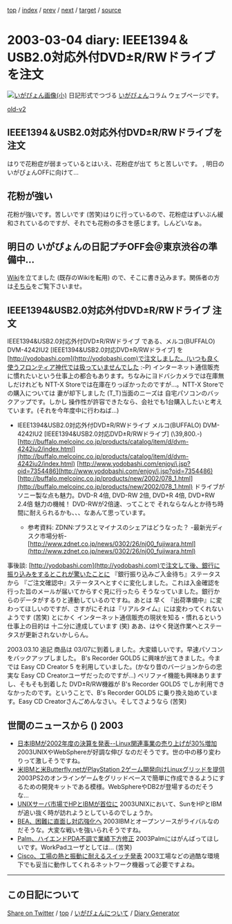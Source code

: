[top](https://igapyon.github.io/diary/) 
 / [index](https://igapyon.github.io/diary/2003/index.html) 
 / [prev](https://igapyon.github.io/diary/2003/ig030302.html) 
 / [next](https://igapyon.github.io/diary/2003/ig030310.html) 
 / [target](https://igapyon.github.io/diary/2003/ig030304.html) 
 / [source](https://github.com/igapyon/diary/blob/gh-pages/2003/ig030304.html.src.md) 

2003-03-04 diary: IEEE1394＆USB2.0対応外付DVD±R/RWドライブを注文
=====================================================================================================
[![いがぴょん画像(小)](https://igapyon.github.io/diary/images/iga200306s.jpg "いがぴょん")](https://igapyon.github.io/diary/memo/memoigapyon.html) 日記形式でつづる [いがぴょん](https://igapyon.github.io/diary/memo/memoigapyon.html)コラム ウェブページです。

[old-v2](ig030304-orig.html)

## IEEE1394＆USB2.0対応外付DVD±R/RWドライブを注文

はりで花粉症が弱まっているとはいえ、花粉症が出て ちと苦しいです。 , 明日のいがぴょんOFFに向けて…


## 花粉が強い

花粉が強いです。苦しいです (苦笑)はりに行っているので、花粉症はずいぶん緩和されているのですが、それでも花粉の多さを感じます。しんどいなぁ。

## 明日の いがぴょんの日記プチOFF会＠東京渋谷の準備中…

[Wiki](http://www.hyuki.com/yukiwiki/wiki.cgi?%A4%A4%A4%AC%A4%D4%A4%E7%A4%F3Wiki)を立てました (既存のWikiを転用) ので、そこに書き込みます。関係者の方は[そちら](http://www.hyuki.com/yukiwiki/wiki.cgi?%A4%A4%A4%AC%A4%D4%A4%E7%A4%F3Wiki)をご覧下さいませ。

## IEEE1394&USB2.0対応外付DVD±R/RWドライブ 注文

IEEE1394&USB2.0対応外付DVD±R/RWドライブ である、メルコ(BUFFALO) DVM-4242IU2
[IEEE1394&USB2.0対応DVD±R/RWドライブ] を [http://yodobashi.com](http://yodobashi.com)で注文しました。(いつも良く使うフロンティア神代では扱っていませんでした
:-P) インターネット通信販売に慣れたいという仕事上の都合もあります。ちなみにヨドバシカメラでは在庫無しだけれども NTT-X Storeでは在庫在りっぽかったのですが…。NTT-X
Storeでの購入については 妻が却下しました (T_T)当面のニーズは 自宅パソコンのバックアップです。しかし 操作性が許容できたなら、会社でも1台購入したいと考えています。(それを今年度中に行わねば…)

* IEEE1394&USB2.0対応外付DVD±R/RWドライブ
  メルコ(BUFFALO) DVM-4242IU2 [IEEE1394&USB2.0対応DVD±R/RWドライブ] (\39,800.-)
  [http://buffalo.melcoinc.co.jp/products/catalog/item/d/dvm-4242iu2/index.html](http://buffalo.melcoinc.co.jp/products/catalog/item/d/dvm-4242iu2/index.html)
  [http://www.yodobashi.com/enjoy/i.jsp?oid=7354486](http://www.yodobashi.com/enjoy/i.jsp?oid=7354486)
  [http://buffalo.melcoinc.co.jp/products/new/2002/078_1.html](http://buffalo.melcoinc.co.jp/products/new/2002/078_1.html)
  ドライブがソニー製な点も魅力。DVD-R 4倍, DVD-RW 2倍, DVD+R 4倍, DVD+RW
  2.4倍 魅力の機械！ DVD-RWが2倍速、ってことで それならなんとか待ち時間に耐えられるかも、、、なあんて思っています。
  
  * 参考資料: ZDNN:プラスとマイナスのシェアはどうなった？ -最新光ディスク市場分析-
    [http://www.zdnet.co.jp/news/0302/26/nj00_fujiwara.html](http://www.zdnet.co.jp/news/0302/26/nj00_fujiwara.html)
  

事後談: [http://yodobashi.com](http://yodobashi.com)で注文して後、銀行に振り込みをするとこれが驚いたことに 『銀行振り込みご入金待ち』ステータスから 『ご注文確認中』ステータスへとすぐに変化しました。これは入金確認を行った旨のメールが届いてからすぐ見に行ったら そうなっていました。銀行からのデータがするりと連動しているのですね。あとは 早く 『出荷準備中』に変わってほしいのですが、さすがにそれは『リアルタイム』には変わってくれないようです (苦笑) とにかく インターネット通信販売の現状を知る・慣れるという仕事上の目的は 十二分に達成しています (笑) ああ、はやく発送作業へとステータスが更新されないかしらん。

2003.03.10 追記 商品は 03/07に到着しました。大変嬉しいです。早速パソコンをバックアップしました。
B's Recorder GOLD5 に興味が出てきました。今までは Easy CD Creator 5 を利用していました。(かなり昔のバージョンからの忠実な
Easy CD Creatorユーザだったのですが…) ベリファイ機能も興味ありますし、そもそも到着した
DVD±R/RW機器が B's Recorder GOLD5 でしか利用できなかったのです。ということで、B's Recorder GOLD5 に乗り換え始めています。Easy CD Creatorさんごめんなさい。そしてさようなら (苦笑)

## 世間のニュースから () 2003

* [日本IBMが2002年度の決算を発表--Linux関連事業の売り上げが30%増加](http://linux.ascii24.com/linux/news/today/2003/03/01/642189-000.html)  2003UNIXやWebSphereが好調な伸び なのだそうです。世の中の移り変わりって激しそうですね。
* [米IBMと米Butterfly.netがPlayStation 2ゲーム開発向けLinuxグリッドを提供](http://linux.ascii24.com/linux/news/today/2003/02/28/642188-000.html)  2003PS2のオンラインゲームをグリッドベースで簡単に作成できるようにするための開発キットである模様。WebSphereやDB2が登場するのだそうな…
* [UNIXサーバ市場でHPとIBMが首位に](http://www.zdnet.co.jp/news/0303/04/nebt_06.html)  2003UNIXにおいて、SunをHPとIBMが追い抜く時が訪れようとしているのでしょうか。
* [BEA、困難に直面し対応強化へ](http://www.zdnet.co.jp/news/0303/04/nebt_12.html)  2003IBMとオープンソースがライバルなのだそうな。大変な戦いを強いられそうですね。
* [Palm、ハイエンドPDA不調で業績下方修正](http://www.zdnet.co.jp/news/0303/04/nebt_10.html)  2003Palmにはがんばってほしいです。WorkPadユーザとしては… (苦笑)
* [Cisco、工場の熱と振動に耐えるスイッチ発表](http://www.zdnet.co.jp/news/0303/04/nebt_17.html)  2003工場などの過酷な環境下でも妥当に動作してくれるネットワーク機器って必要ですよね。

----------------------------------------------------------------------------------------------------

## この日記について

[Share on Twitter](https://twitter.com/intent/tweet?hashtags=igapyon%2Cdiary%2C%E3%81%84%E3%81%8C%E3%81%B4%E3%82%87%E3%82%93&text=IEEE1394%EF%BC%86USB2.0%E5%AF%BE%E5%BF%9C%E5%A4%96%E4%BB%98DVD%C2%B1R%2FRW%E3%83%89%E3%83%A9%E3%82%A4%E3%83%96%E3%82%92%E6%B3%A8%E6%96%87&url=https%3A%2F%2Figapyon.github.io%2Fdiary%2F2003%2Fig030304.html) / [top](https://igapyon.github.io/diary/) / [いがぴょんについて](https://igapyon.github.io/diary/memo/memoigapyon.html) / [Diary Generator](https://github.com/igapyon/igapyonv3)
